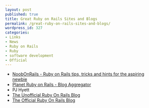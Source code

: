 ```yaml
---
layout: post
published: true
title: Great Ruby on Rails Sites and Blogs
permalink: /great-ruby-on-rails-sites-and-blogs/
wordpress_id: 327
categories:
- Links
- News
- Ruby on Rails
- Ruby
- software development
- Official
---
```



<ul>
	<li><a href="http://noobonrails.blogspot.com/">NoobOnRails - Ruby on Rails tips, tricks and hints for the aspiring newbie</a></li>
	<li><a href="http://www.planetrubyonrails.com/">Planet Ruby on Rails - Blog Aggregator</a></li>
	<li>PJ Hyett</li>
	<li><a href="http://www.rubyonrailsblog.com/">The Unofficial Ruby On Rails Blog</a></li>
	<li><a href="http://weblog.rubyonrails.org/">The Official Ruby On Rails Blog</a></li>




</ul>

